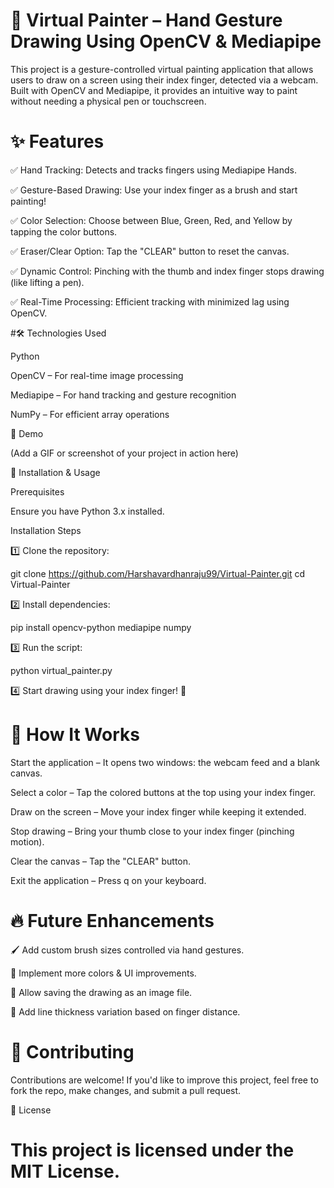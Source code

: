 # 🎨 Virtual Painter – Hand Gesture Drawing Using OpenCV & Mediapipe

This project is a gesture-controlled virtual painting application that allows users to draw on a screen using their index finger, detected via a webcam. Built with OpenCV and Mediapipe, it provides an intuitive way to paint without needing a physical pen or touchscreen.

# ✨ Features

✅ Hand Tracking: Detects and tracks fingers using Mediapipe Hands.

✅ Gesture-Based Drawing: Use your index finger as a brush and start painting!

✅ Color Selection: Choose between Blue, Green, Red, and Yellow by tapping the color buttons.

✅ Eraser/Clear Option: Tap the "CLEAR" button to reset the canvas.

✅ Dynamic Control: Pinching with the thumb and index finger stops drawing (like lifting a pen).

✅ Real-Time Processing: Efficient tracking with minimized lag using OpenCV.

#🛠️ Technologies Used

Python

OpenCV – For real-time image processing

Mediapipe – For hand tracking and gesture recognition

NumPy – For efficient array operations

📸 Demo

(Add a GIF or screenshot of your project in action here)

🚀 Installation & Usage

Prerequisites

Ensure you have Python 3.x installed.

Installation Steps

1️⃣ Clone the repository:

git clone https://github.com/Harshavardhanraju99/Virtual-Painter.git
cd Virtual-Painter

2️⃣ Install dependencies:

pip install opencv-python mediapipe numpy

3️⃣ Run the script:

python virtual_painter.py

4️⃣ Start drawing using your index finger! 🎨

# 🎯 How It Works

Start the application – It opens two windows: the webcam feed and a blank canvas.

Select a color – Tap the colored buttons at the top using your index finger.

Draw on the screen – Move your index finger while keeping it extended.

Stop drawing – Bring your thumb close to your index finger (pinching motion).

Clear the canvas – Tap the "CLEAR" button.

Exit the application – Press q on your keyboard.

# 🔥 Future Enhancements

🖌️ Add custom brush sizes controlled via hand gestures.

🎨 Implement more colors & UI improvements.

💾 Allow saving the drawing as an image file.

📏 Add line thickness variation based on finger distance.

# 🤝 Contributing

Contributions are welcome! If you'd like to improve this project, feel free to fork the repo, make changes, and submit a pull request.

📜 License

# This project is licensed under the MIT License.

